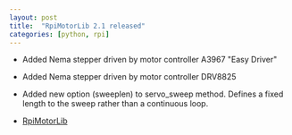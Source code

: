 ```yaml
---
layout: post
title:  "RpiMotorLib 2.1 released"
categories: [python, rpi]
---
```


* Added Nema stepper driven by motor controller A3967 "Easy Driver"
* Added Nema stepper driven by motor controller DRV8825
* Added new option (sweeplen) to servo_sweep method. 
Defines a fixed length to the sweep rather than a continuous loop.

* [RpiMotorLib](https://github.com/gavinlyonsrepo/RpiMotorLib)
